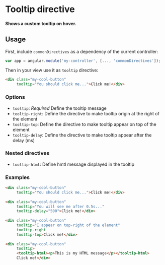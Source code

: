 # Tooltip directive
#### Shows a custom tooltip on hover.

## Usage

First, include `commonDirectives` as a dependency of the current controller:
```javascript
var app = angular.module('my-controller', [..., 'commonDirectives']);
```

Then in your view use it as `tooltip` directive:
```html
<div class="my-cool-button"
     tooltip="You should click me...">Click me!</div>
```

### Options

* `tooltip`: *Required* Define the tooltip message
* `tooltip-right`: Define the directive to make tooltip origin at the right of the element
* `tooltip-top`: Define the directive to make tooltip appear on top of the element
* `tooltip-delay`: Define the directive to make tooltip appear after the delay (ms)

### Nested directives
* `tooltip-html`: Define hmtl message displayed in the tooltip

### Examples
```html
<div class="my-cool-button"
     tooltip="You should click me...">Click me!</div>
  
<div class="my-cool-button"
     tooltip="You will see me after 0.5s..."
     tooltip-delay="500">Click me!</div>
  
<div class="my-cool-button"
     tooltip="I appear on top-right of the element"
     tooltip-right
     tooltip-top>Click me!</div>
     
<div class="my-cool-button"
     tooltip>
     <tooltip-html><p>This is my HTML message</p></tooltip-html>
     Click me!</div>
```
